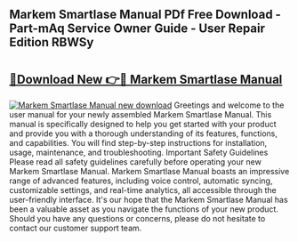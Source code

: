 ## Markem Smartlase Manual PDf Free Download - Part-mAq Service Owner Guide - User Repair Edition RBWSy

# <h2><a href="http://bc53048.oget.top/?id=Markem+Smartlase+Manual">🔗Download New 👉🔴 Markem Smartlase Manual</a></h2>

[![Markem Smartlase Manual new download](https://i.imgur.com/5g1atiW.png)](http://bc53048.oget.top/?id=Markem+Smartlase+Manual)
Greetings and welcome to the user manual for your newly assembled Markem Smartlase Manual. This manual is specifically designed to help you get started with your product and provide you with a thorough understanding of its features, functions, and capabilities. You will find step-by-step instructions for installation, usage, maintenance, and troubleshooting. Important Safety Guidelines Please read all safety guidelines carefully before operating your new Markem Smartlase Manual. Markem Smartlase Manual boasts an impressive range of advanced features, including voice control, automatic syncing, customizable settings, and real-time analytics, all accessible through the user-friendly interface. It's our hope that the Markem Smartlase Manual has been a valuable asset as you navigate the functions of your new product. Should you have any questions or concerns, please do not hesitate to contact our customer support team.
